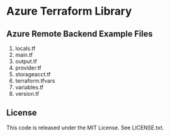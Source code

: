 # Azure Terraform Library

## Azure Remote Backend Example Files

01. locals.tf
02. main.tf
03. output.tf
04. provider.tf
05. storageacct.tf
06. terraform.tfvars
07. variables.tf
08. version.tf

## License

This code is released under the MIT License. See LICENSE.txt.
